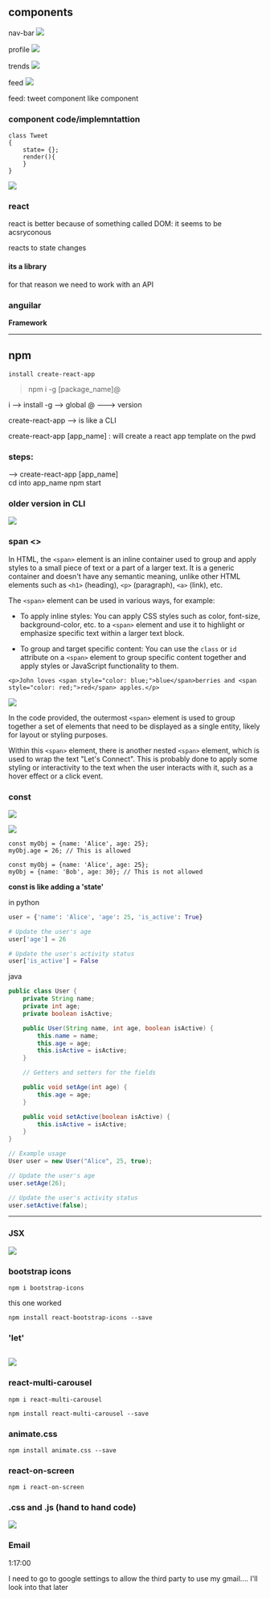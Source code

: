## components

nav-bar
![](../../z/aharo24%202023-02-24%20at%2011.29.22%20PM.png)

profile
![](../../z/aharo24%202023-02-24%20at%2011.29.44%20PM.png)

trends
![](../../z/aharo24%202023-02-24%20at%2011.30.08%20PM.png)

feed
![](../../z/aharo24%202023-02-24%20at%2011.30.28%20PM.png)

feed:
	tweet component
	like component


### component code/implemntattion

```
class Tweet
{
	state= {};
	render(){
	}
}

```

![](../../z/aharo24%202023-02-25%20at%2012.02.21%20AM.png)

### react
react is better because of something called DOM:
	it seems to be acsryconous 

reacts to state changes

#### its a library 

for that reason we need to work with an API 

### anguilar
**Framework** 

---
## npm

`install create-react-app`

> 	npm i -g [package_name]@



i       -->   install
-g   -->    global
@ --->    version

create-react-app --> is like a CLI 

create-react-app [app_name]   :
	will create a react app template on the pwd 


### steps:
--> create-react-app [app_name]  
cd into app_name
npm start


### older version in CLI
![](../../z/aharo24%202023-02-25%20at%202.21.45%20AM.png)




### span <>


In HTML, the `<span>` element is an inline container used to group and apply styles to a small piece of text or a part of a larger text. It is a generic container and doesn't have any semantic meaning, unlike other HTML elements such as `<h1>` (heading), `<p>` (paragraph), `<a>` (link), etc.

The `<span>` element can be used in various ways, for example:

-   To apply inline styles: You can apply CSS styles such as color, font-size, background-color, etc. to a `<span>` element and use it to highlight or emphasize specific text within a larger text block.
    
-   To group and target specific content: You can use the `class` or `id` attribute on a `<span>` element to group specific content together and apply styles or JavaScript functionality to them.



```  Js
<p>John loves <span style="color: blue;">blue</span>berries and <span style="color: red;">red</span> apples.</p>
```


![](../../z/aharo24%202023-02-25%20at%2012.25.09%20PM.png)

In the code  provided, the outermost `<span>` element is used to group together a set of elements that need to be displayed as a single entity, likely for layout or styling purposes.

Within this `<span>` element, there is another nested `<span>` element, which is used to wrap the text "Let's Connect". This is probably done to apply some styling or interactivity to the text when the user interacts with it, such as a hover effect or a click event.





### const

![](../../z/aharo24%202023-02-25%20at%2010.54.48%20PM.png)


![](../../z/aharo24%202023-02-25%20at%2010.55.22%20PM.png)





```Js
const myObj = {name: 'Alice', age: 25};
myObj.age = 26; // This is allowed
```

```Js
const myObj = {name: 'Alice', age: 25};
myObj = {name: 'Bob', age: 30}; // This is not allowed

```



**const is like adding a 'state'**

in python
```python
user = {'name': 'Alice', 'age': 25, 'is_active': True}

# Update the user's age
user['age'] = 26

# Update the user's activity status
user['is_active'] = False

```
java
```java
public class User {
    private String name;
    private int age;
    private boolean isActive;

    public User(String name, int age, boolean isActive) {
        this.name = name;
        this.age = age;
        this.isActive = isActive;
    }

    // Getters and setters for the fields

    public void setAge(int age) {
        this.age = age;
    }

    public void setActive(boolean isActive) {
        this.isActive = isActive;
    }
}

// Example usage
User user = new User("Alice", 25, true);

// Update the user's age
user.setAge(26);

// Update the user's activity status
user.setActive(false);

```



---

### JSX

![](../../z/aharo24%202023-02-26%20at%201.00.46%20AM.png)


### bootstrap icons

``` brew
npm i bootstrap-icons
```

this one worked
``` brew
npm install react-bootstrap-icons --save   
```

### 'let'

```

```

![](../../z/aharo24%202023-02-26%20at%201.39.00%20AM.png)

### react-multi-carousel

``` brew
npm i react-multi-carousel
```

```brew
npm install react-multi-carousel --save
```

### animate.css
```brew
npm install animate.css --save  
```

### react-on-screen
```brew
npm i react-on-screen
```



### .css and .js  (hand to hand code)

![](../../z/aharo24%202023-02-26%20at%205.04.28%20PM.png)








### Email

1:17:00

I need to go to google settings to allow the third party to use my gmail.... I'll look into that later 
